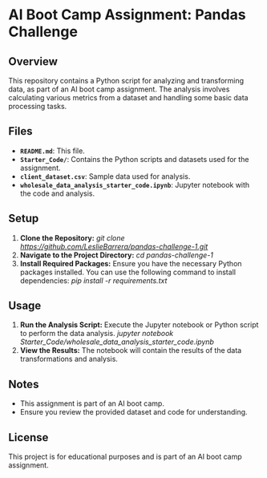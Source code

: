 # AI Boot Camp Assignment: Pandas Challenge

## Overview

This repository contains a Python script for analyzing and transforming data, as part of an AI boot camp assignment. The analysis involves calculating various metrics from a dataset and handling some basic data processing tasks.

## Files

- **`README.md`**: This file.
- **`Starter_Code/`**: Contains the Python scripts and datasets used for the assignment.
- **`client_dataset.csv`**: Sample data used for analysis.
- **`wholesale_data_analysis_starter_code.ipynb`**: Jupyter notebook with the code and analysis.

## Setup

1. **Clone the Repository:**
    *git clone https://github.com/LeslieBarrera/pandas-challenge-1.git*
2. **Navigate to the Project Directory:**
    *cd pandas-challenge-1*
3. **Install Required Packages:** Ensure you have the necessary Python packages    installed. You can use the following command to install dependencies: 
    *pip install -r requirements.txt*
   
## Usage

1. **Run the Analysis Script:** Execute the Jupyter notebook or Python script to perform the data analysis.
    *jupyter notebook Starter_Code/wholesale_data_analysis_starter_code.ipynb*
2. **View the Results:** The notebook will contain the results of the data transformations and analysis.

## Notes

- This assignment is part of an AI boot camp.
- Ensure you review the provided dataset and code for understanding.

## License

This project is for educational purposes and is part of an AI boot camp assignment.
